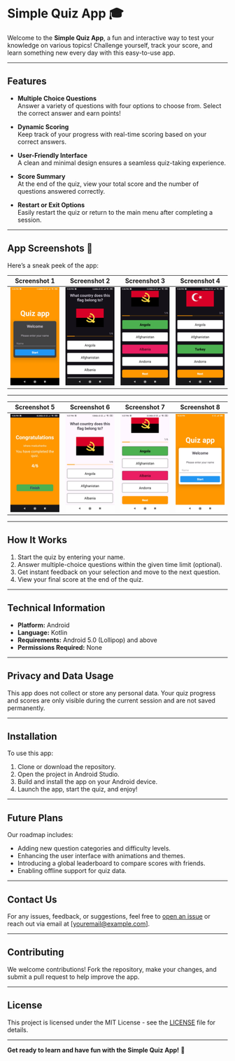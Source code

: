 # **Simple Quiz App** 🎓  

Welcome to the **Simple Quiz App**, a fun and interactive way to test your knowledge on various topics! Challenge yourself, track your score, and learn something new every day with this easy-to-use app.  

---

## **Features**  

- **Multiple Choice Questions**  
  Answer a variety of questions with four options to choose from. Select the correct answer and earn points!  

- **Dynamic Scoring**  
  Keep track of your progress with real-time scoring based on your correct answers.  

- **User-Friendly Interface**  
  A clean and minimal design ensures a seamless quiz-taking experience.  

- **Score Summary**  
  At the end of the quiz, view your total score and the number of questions answered correctly.  

- **Restart or Exit Options**  
  Easily restart the quiz or return to the main menu after completing a session.  

---

## **App Screenshots** 📱  

Here’s a sneak peek of the app:  

| Screenshot 1                          | Screenshot 2                          | Screenshot 3                          | Screenshot 4                          |  
|---------------------------------------|---------------------------------------|---------------------------------------|---------------------------------------|  
| ![Screenshot 1](screenshots/img1.jpg) | ![Screenshot 2](screenshots/img2.jpg) | ![Screenshot 3](screenshots/img3.jpg) | ![Screenshot 4](screenshots/img4.jpg) |  

---
| Screenshot 5                          | Screenshot 6                          | Screenshot 7                          | Screenshot 8                          |  
|---------------------------------------|---------------------------------------|---------------------------------------|---------------------------------------|  
| ![Screenshot 1](screenshots/img5.jpg) | ![Screenshot 2](screenshots/img6.jpg) | ![Screenshot 3](screenshots/img7.jpg) | ![Screenshot 4](screenshots/img8.jpg) |  

---

## **How It Works**  

1. Start the quiz by entering your name.  
2. Answer multiple-choice questions within the given time limit (optional).  
3. Get instant feedback on your selection and move to the next question.  
4. View your final score at the end of the quiz.  

---

## **Technical Information**  

- **Platform:** Android  
- **Language:** Kotlin  
- **Requirements:** Android 5.0 (Lollipop) and above  
- **Permissions Required:** None  

---

## **Privacy and Data Usage**  

This app does not collect or store any personal data. Your quiz progress and scores are only visible during the current session and are not saved permanently.  

---

## **Installation**  

To use this app:  

1. Clone or download the repository.  
2. Open the project in Android Studio.  
3. Build and install the app on your Android device.  
4. Launch the app, start the quiz, and enjoy!  

---

## **Future Plans**  

Our roadmap includes:  
- Adding new question categories and difficulty levels.  
- Enhancing the user interface with animations and themes.  
- Introducing a global leaderboard to compare scores with friends.  
- Enabling offline support for quiz data.  

---

## **Contact Us**  

For any issues, feedback, or suggestions, feel free to [open an issue](https://github.com/username/quiz-app/issues) or reach out via email at [youremail@example.com].  

---

## **Contributing**  

We welcome contributions! Fork the repository, make your changes, and submit a pull request to help improve the app.  

---

## **License**  

This project is licensed under the MIT License - see the [LICENSE](LICENSE) file for details.  

---

**Get ready to learn and have fun with the Simple Quiz App!** 🚀  
